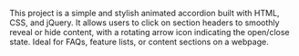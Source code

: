 This project is a simple and stylish animated accordion built with HTML, CSS, 
and jQuery. It allows users to click on section headers to smoothly reveal or
hide content, with a rotating arrow icon indicating the open/close state. 
Ideal for FAQs, feature lists, or content sections on a webpage.
